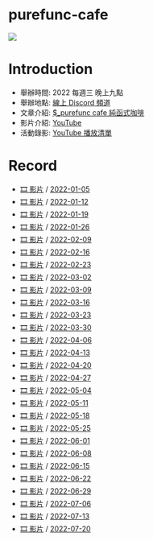 # purefunc-cafe
![](https://raw.githubusercontent.com/PureFuncInc/purefunc-cafe/main/images/logo.png)

# Introduction
* 舉辦時間: 2022 每週三 晚上九點
* 舉辦地點: [線上 Discord 頻道](https://discord.gg/purfunc)
* 文章介紹: [$_purefunc cafe 純函式咖啡](https://github.com/PureFuncInc/blog-articles/blob/main/%E7%B4%94%E5%87%BD%E5%BC%8F%E5%92%96%E5%95%A1.md)
* 影片介紹: [YouTube](https://www.youtube.com/watch?v=N5GzZfXg5z0)
* 活動錄影: [YouTube 播放清單](https://youtube.com/playlist?list=PLC3hT4Z5I-O4V2g1oU-pkxp6Wr72ozhgk)

# Record
* [🎞 影片](https://www.youtube.com/watch?v=hOQOa8_srJU) / [2022-01-05](./2022-01-05/README.md) 
* [🎞 影片](https://www.youtube.com/watch?v=uWiwvoUPfeU) / [2022-01-12](./2022-01-12/README.md)
* [🎞 影片](https://www.youtube.com/watch?v=Th4dS1KFAt0) / [2022-01-19](./2022-01-19/README.md)
* [🎞 影片](https://www.youtube.com/watch?v=EuZcgq_J_Wo) / [2022-01-26](./2022-01-26/README.md)
* [🎞 影片]() / [2022-02-09](./2022-02-09/README.md)
* [🎞 影片](https://www.youtube.com/watch?v=VP_ruW2EEU4) / [2022-02-16](./2022-02-16/README.md)
* [🎞 影片](https://www.youtube.com/watch?v=-Mtf-23I018) / [2022-02-23](./2022-02-23/README.md)
* [🎞 影片](https://www.youtube.com/watch?v=iOR78NTojTc) / [2022-03-02](./2022-03-02/README.md)
* [🎞 影片](https://www.youtube.com/watch?v=7SYP-qQPgKs) / [2022-03-09](./2022-03-09/README.md)
* [🎞 影片](https://www.youtube.com/watch?v=lNTub8wAsIE) / [2022-03-16](./2022-03-16/README.md)
* [🎞 影片](https://www.youtube.com/watch?v=SZTGP7nI1ws) / [2022-03-23](./2022-03-23/README.md)
* [🎞 影片](https://www.youtube.com/watch?v=VZqYA3NLeUk) / [2022-03-30](./2022-03-30/README.md)
* [🎞 影片]() / [2022-04-06](./2022-04-06/README.md)
* [🎞 影片]() / [2022-04-13](./2022-04-13/README.md)
* [🎞 影片]() / [2022-04-20](./2022-04-20/README.md)
* [🎞 影片]() / [2022-04-27](./2022-04-27/README.md)
* [🎞 影片]() / [2022-05-04](./2022-05-04/README.md)
* [🎞 影片]() / [2022-05-11](./2022-05-11/README.md)
* [🎞 影片]() / [2022-05-18](./2022-05-18/README.md)
* [🎞 影片]() / [2022-05-25](./2022-05-25/README.md)
* [🎞 影片]() / [2022-06-01](./2022-06-01/README.md)
* [🎞 影片]() / [2022-06-08](./2022-06-08/README.md)
* [🎞 影片]() / [2022-06-15](./2022-06-15/README.md)
* [🎞 影片]() / [2022-06-22](./2022-06-22/README.md)
* [🎞 影片]() / [2022-06-29](./2022-06-29/README.md)
* [🎞 影片]() / [2022-07-06](./2022-07-06/README.md)
* [🎞 影片]() / [2022-07-13](./2022-07-13/README.md)
* [🎞 影片]() / [2022-07-20](./2022-07-20/README.md)

